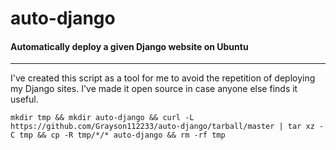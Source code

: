 # auto-django
#### Automatically deploy a given Django website on Ubuntu
---

I've created this script as a tool for me to avoid the repetition of deploying my Django sites. I've made it open source in case anyone else finds it useful.

```
mkdir tmp && mkdir auto-django && curl -L https://github.com/Grayson112233/auto-django/tarball/master | tar xz -C tmp && cp -R tmp/*/* auto-django && rm -rf tmp
```